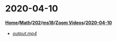 # 2020-04-10
#### [Home](../../../../..)\/[Math](../../../..)\/[202](../../..)\/[ms18](../..)\/[Zoom Videos](..)\/[2020-04-10]()
- [_output.mp4_](output.mp4)

